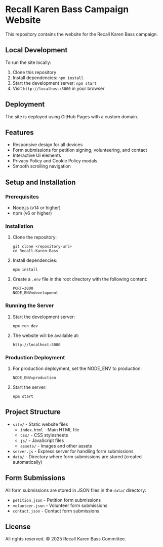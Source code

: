 # Recall Karen Bass Campaign Website

This repository contains the website for the Recall Karen Bass campaign.

## Local Development

To run the site locally:

1. Clone this repository
2. Install dependencies: `npm install`
3. Start the development server: `npm start`
4. Visit `http://localhost:3000` in your browser

## Deployment

The site is deployed using GitHub Pages with a custom domain.

## Features

- Responsive design for all devices
- Form submissions for petition signing, volunteering, and contact
- Interactive UI elements
- Privacy Policy and Cookie Policy modals
- Smooth scrolling navigation

## Setup and Installation

### Prerequisites

- Node.js (v14 or higher)
- npm (v6 or higher)

### Installation

1. Clone the repository:
   ```
   git clone <repository-url>
   cd Recall-Karen-Bass
   ```

2. Install dependencies:
   ```
   npm install
   ```

3. Create a `.env` file in the root directory with the following content:
   ```
   PORT=3000
   NODE_ENV=development
   ```

### Running the Server

1. Start the development server:
   ```
   npm run dev
   ```

2. The website will be available at:
   ```
   http://localhost:3000
   ```

### Production Deployment

1. For production deployment, set the NODE_ENV to production:
   ```
   NODE_ENV=production
   ```

2. Start the server:
   ```
   npm start
   ```

## Project Structure

- `site/` - Static website files
  - `index.html` - Main HTML file
  - `css/` - CSS stylesheets
  - `js/` - JavaScript files
  - `assets/` - Images and other assets
- `server.js` - Express server for handling form submissions
- `data/` - Directory where form submissions are stored (created automatically)

## Form Submissions

All form submissions are stored in JSON files in the `data/` directory:
- `petition.json` - Petition form submissions
- `volunteer.json` - Volunteer form submissions
- `contact.json` - Contact form submissions

## License

All rights reserved. © 2025 Recall Karen Bass Committee.